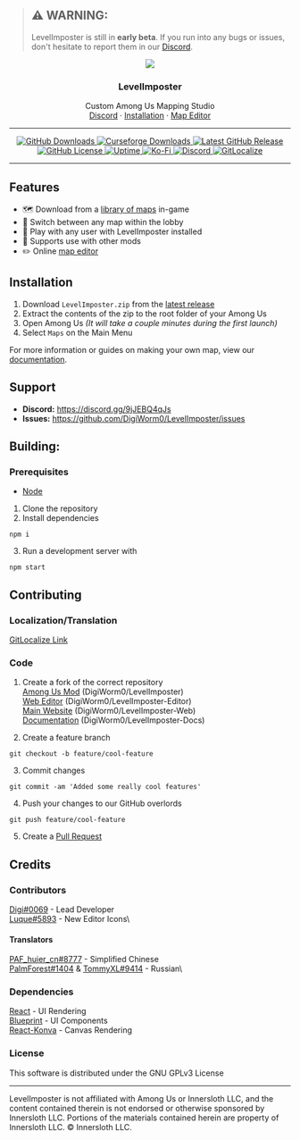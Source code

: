 > ## ⚠️ WARNING:
> LevelImposter is still in **early beta**. If you run into any bugs or issues, don\'t hesitate to report them in our [Discord](https://discord.gg/9jJEBQ4qJs).

<p align="center">
  <a href="https://levelimposter.net/">
  <img align="center" src="https://i.imgur.com/EfeQJh4.png">
  </a>
</p>
<h3 align="center">
LevelImposter
</h3>
<p align="center">
Custom Among Us Mapping Studio
<br/>
<a href="https://discord.gg/9jJEBQ4qJs">Discord</a>
&middot;
<a href="https://docs.levelimposter.net/en/latest/about/getting-started.html#">Installation</a>
&middot;
<a href="https://editor.levelimposter.net/">Map Editor</a>
</p>

<hr />
<p align="center">
	<a href="https://github.com/DigiWorm0/LevelImposter/releases">
		<img alt="GitHub Downloads" src="https://img.shields.io/github/downloads/DigiWorm0/LevelImposter/total">
	</a>
	<a href="https://www.curseforge.com/among-us/all-mods/levelimposter">
		<img alt="Curseforge Downloads" src="https://cf.way2muchnoise.eu/full_700669_downloads.svg">
	</a>
	<a href="https://github.com/DigiWorm0/LevelImposter/releases/latest">
		<img alt="Latest GitHub Release" src="https://img.shields.io/github/v/release/DigiWorm0/LevelImposter?include_prereleases">
	</a>
	<a href="https://github.com/DigiWorm0/LevelImposter/blob/master/LICENSE.md">
		<img alt="GitHub License" src="https://img.shields.io/github/license/DigiWorm0/LevelImposter">
	</a>
	<a href="https://levelimposter.net/">
		<img alt="Uptime" src="https://betteruptime.com/status-badges/v1/monitor/h05m.svg">
	</a>
	<a href="https://ko-fi.com/digiworm">
		<img alt="Ko-Fi" src="https://img.shields.io/badge/Support-LevelImposter-%23FF5E5B?logo=Ko-fi&logoColor=white">
	</a>
	<a href="https://discord.gg/9jJEBQ4qJs">
		<img alt="Discord" src="https://img.shields.io/discord/830091888332767253?color=cornflowerblue&label=Discord&logo=Discord&logoColor=white">
	</a>
    <a href="https://gitlocalize.com/repo/8670">
        <img alt="GitLocalize" src="https://gitlocalize.com/repo/8670/whole_project/badge.svg" />
    </a>
</p>
<hr />

## Features
- 🗺️ Download from a [library of maps](https://levelimposter.net/#/maps) in-game
- 🔀 Switch between any map within the lobby
- 🚀 Play with any user with LevelImposter installed
- 🤝 Supports use with other mods
- ✏️ Online [map editor](https://editor.levelimposter.net/)

## Installation

1. Download `LevelImposter.zip` from the [latest release](https://github.com/DigiWorm0/LevelImposter/releases/latest)
2. Extract the contents of the zip to the root folder of your Among Us
3. Open Among Us *(It will take a couple minutes during the first launch)*
4. Select `Maps` on the Main Menu

For more information or guides on making your own map, view our [documentation](https://docs.levelimposter.net/).

## Support
- **Discord:** https://discord.gg/9jJEBQ4qJs
- **Issues:** https://github.com/DigiWorm0/LevelImposter/issues

## Building:

### Prerequisites
- [Node](https://nodejs.org/en/)

1. Clone the repository
2. Install dependencies
```
npm i
```
3. Run a development server with
```
npm start
```

## Contributing

### Localization/Translation
[GitLocalize Link](https://gitlocalize.com/repo/8670)

### Code
1. Create a fork of the correct repository\
[Among Us Mod](https://github.com/DigiWorm0/LevelImposter) (DigiWorm0/LevelImposter)\
[Web Editor](https://github.com/DigiWorm0/LevelImposter-Editor) (DigiWorm0/LevelImposter-Editor)\
[Main Website](https://github.com/DigiWorm0/LevelImposter-Web) (DigiWorm0/LevelImposter-Web)\
[Documentation](https://github.com/DigiWorm0/LevelImposter-Docs) (DigiWorm0/LevelImposter-Docs)

2. Create a feature branch
```
git checkout -b feature/cool-feature
```

3. Commit changes
```
git commit -am 'Added some really cool features'
```

4. Push your changes to our GitHub overlords
```
git push feature/cool-feature
```

5. Create a [Pull Request](https://github.com/DigiWorm0/LevelImposter/pulls)

## Credits

### Contributors
[Digi#0069](https://github.com/DigiWorm0) - Lead Developer\
[Luque#5893](#) - New Editor Icons\

#### Translators
[PAF_huier_cn#8777](https://github.com/MC-AS-Huier) - Simplified Chinese\
[PalmForest#1404](https://github.com/RealPalmForest) & [TommyXL#9414](https://github.com/Tommy-XL) - Russian\

### Dependencies
[React](https://reactjs.org/) - UI Rendering\
[Blueprint](https://blueprintjs.com/) - UI Components\
[React-Konva](https://konvajs.org/) - Canvas Rendering

### License
This software is distributed under the GNU GPLv3 License

<hr />

LevelImposter is not affiliated with Among Us or Innersloth LLC, and the content contained therein is not endorsed or otherwise sponsored by Innersloth LLC. Portions of the materials contained herein are property of Innersloth LLC. © Innersloth LLC.
